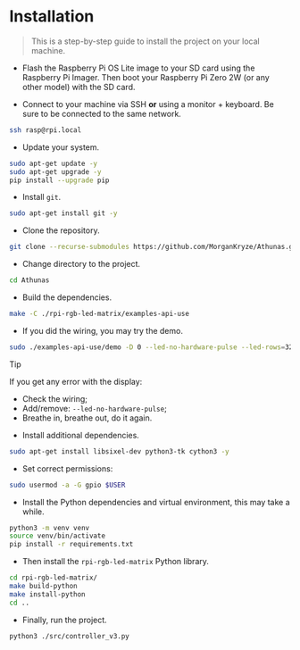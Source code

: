 # Installation

> This is a step-by-step guide to install the project on your local machine.

- Flash the Raspberry Pi OS Lite image to your SD card using the Raspberry Pi Imager. Then boot your Raspberry Pi Zero 2W (or any other model) with the SD card.

- Connect to your machine via SSH **or** using a monitor + keyboard. Be sure to be connected to the same network.

```bash
ssh rasp@rpi.local
```

- Update your system.

```bash
sudo apt-get update -y
sudo apt-get upgrade -y
pip install --upgrade pip
```

- Install `git`.

```bash
sudo apt-get install git -y
```

- Clone the repository.

```bash
git clone --recurse-submodules https://github.com/MorganKryze/Athunas.git
```

- Change directory to the project.

```bash
cd Athunas
```

- Build the dependencies.

```bash
make -C ./rpi-rgb-led-matrix/examples-api-use
```

- If you did the wiring, you may try the demo.

```bash
sudo ./examples-api-use/demo -D 0 --led-no-hardware-pulse --led-rows=32 --led-cols=64
```

> [!TIP]
> If you get any error with the display:
>
> - Check the wiring;
> - Add/remove: `--led-no-hardware-pulse`;
> - Breathe in, breathe out, do it again.

- Install additional dependencies.

```bash
sudo apt-get install libsixel-dev python3-tk cython3 -y
```

- Set correct permissions:

```bash
sudo usermod -a -G gpio $USER
```

- Install the Python dependencies and virtual environment, this may take a while.

```bash
python3 -m venv venv
source venv/bin/activate
pip install -r requirements.txt
```

- Then install the `rpi-rgb-led-matrix` Python library.

```bash
cd rpi-rgb-led-matrix/
make build-python
make install-python
cd ..
```

- Finally, run the project.

```bash
python3 ./src/controller_v3.py
```
